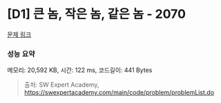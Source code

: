 # [D1] 큰 놈, 작은 놈, 같은 놈 - 2070 

[문제 링크](https://swexpertacademy.com/main/code/problem/problemDetail.do?contestProbId=AV5QQ6qqA40DFAUq) 

### 성능 요약

메모리: 20,592 KB, 시간: 122 ms, 코드길이: 441 Bytes



> 출처: SW Expert Academy, https://swexpertacademy.com/main/code/problem/problemList.do